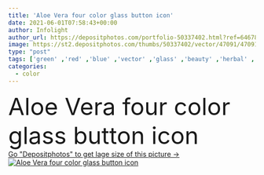 ```yaml
---
title: 'Aloe Vera four color glass button icon'
date: 2021-06-01T07:58:43+00:00
author: Infolight
author_url: https://depositphotos.com/portfolio-50337402.html?ref=64678756
image: https://st2.depositphotos.com/thumbs/50337402/vector/47091/470910534/api_thumb_450.jpg?forcejpeg=true
type: "post"
tags: ['green' ,'red' ,'blue' ,'vector' ,'glass' ,'beauty' ,'herbal' ,'leaves' ,'cream' ,'purple' ,'icon' ,'button' ,'cosmetics' ,'lotion' ,'gradient' ,'wellness' ,'logo' ,'eps' ,'premium' ,'healthcare and medical' ,'aloe vera' ]
categories: 
  - color
---
```

<div aling="center">
            <font size="60"> Aloe Vera four color glass button icon</font>   
</div>
<div>
    <a href='https://st2.depositphotos.com/thumbs/50337402/vector/47091/470910534/api_thumb_450.jpg?forcejpeg=true?ref=64678756' target=_blank > Go "Depositphotos" to get lage size of this picture ->
        <img href='https://st2.depositphotos.com/thumbs/50337402/vector/47091/470910534/api_thumb_450.jpg?forcejpeg=true?ref=64678756' src='https://st2.depositphotos.com/50337402/47091/v/950/depositphotos_470910534-stock-illustration-aloe-vera-four-color-glass.jpg?forcejpeg=true' alt='Aloe Vera four color glass button icon' >
    </a>
</div>
